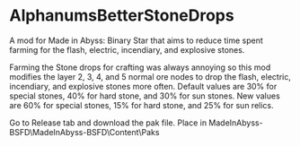 # AlphanumsBetterStoneDrops
A mod for Made in Abyss: Binary Star that aims to reduce time spent farming for the flash, electric, incendiary, and explosive stones.

Farming the Stone drops for crafting was always annoying so this mod modifies the layer 2, 3, 4, and 5 normal ore nodes to drop the flash, electric, incendiary, and explosive stones more often. Default values are 30% for special stones, 40% for hard stone, and 30% for sun stones. New values are 60% for special stones, 15% for hard stone, and 25% for sun relics.

Go to Release tab and download the pak file. Place in MadeInAbyss-BSFD\MadeInAbyss-BSFD\Content\Paks
